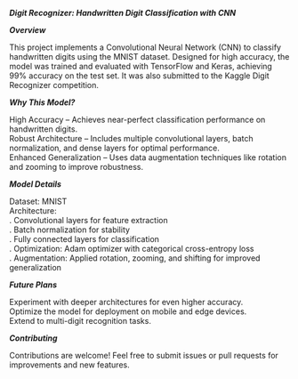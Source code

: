 ***Digit Recognizer: Handwritten Digit Classification with CNN***

***Overview***

This project implements a Convolutional Neural Network (CNN) to classify handwritten digits using the MNIST dataset. Designed for high accuracy, the model was trained and evaluated with TensorFlow and Keras, achieving 99% accuracy on the test set. It was also submitted to the Kaggle Digit Recognizer competition.

***Why This Model?***

High Accuracy – Achieves near-perfect classification performance on handwritten digits.\
Robust Architecture – Includes multiple convolutional layers, batch normalization, and dense layers for optimal performance.\
Enhanced Generalization – Uses data augmentation techniques like rotation and zooming to improve robustness.

***Model Details***

Dataset: MNIST\
Architecture:\
. Convolutional layers for feature extraction\
. Batch normalization for stability\
. Fully connected layers for classification\
. Optimization: Adam optimizer with categorical cross-entropy loss\
. Augmentation: Applied rotation, zooming, and shifting for improved generalization

***Future Plans***

Experiment with deeper architectures for even higher accuracy.\
Optimize the model for deployment on mobile and edge devices.\
Extend to multi-digit recognition tasks.

***Contributing***

Contributions are welcome! Feel free to submit issues or pull requests for improvements and new features.

